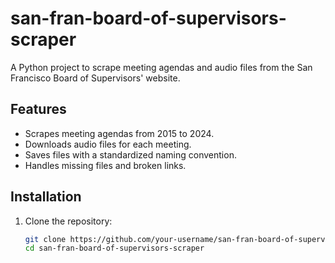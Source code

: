 # san-fran-board-of-supervisors-scraper
A Python project to scrape meeting agendas and audio files from the San Francisco Board of Supervisors' website.

## Features
- Scrapes meeting agendas from 2015 to 2024.
- Downloads audio files for each meeting.
- Saves files with a standardized naming convention.
- Handles missing files and broken links.

## Installation
1. Clone the repository:
   ```sh
   git clone https://github.com/your-username/san-fran-board-of-supervisors-scraper.git
   cd san-fran-board-of-supervisors-scraper
